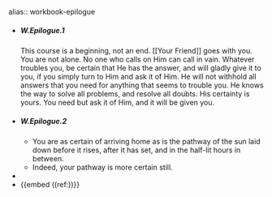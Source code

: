 alias:: workbook-epilogue

- ##### W.Epilogue.1 
  This course is a beginning, not an end. [[Your Friend]] goes with you. You are not alone. No one who calls on Him can call in vain. Whatever troubles you, be certain that He has the answer, and will gladly give it to you, if you simply turn to Him and ask it of Him. He will not withhold all answers that you need for anything that seems to trouble you. He knows the way to solve all problems, and resolve all doubts. His certainty is yours. You need but ask it of Him, and it will be given you.
- ##### W.Epilogue.2
	- You are as certain of arriving home as is the pathway of the sun laid down before it rises, after it has set, and in the half-lit hours in between.
	- Indeed, your pathway is more certain still.
-
- {{embed ((ref:))}}
